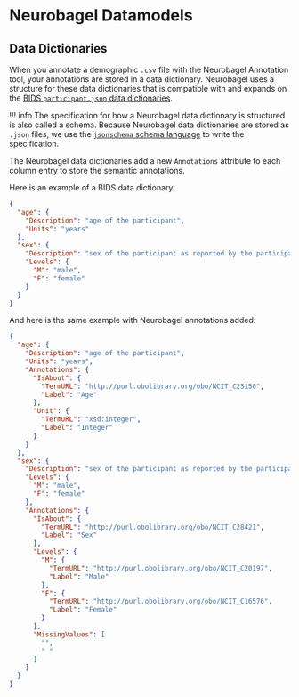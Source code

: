 # Neurobagel Datamodels

## Data Dictionaries

When you annotate a demographic `.csv` file with the Neurobagel Annotation tool,
your annotations are stored in a data dictionary.
Neurobagel uses a structure for these data dictionaries that is compatible 
with and expands on the 
[BIDS `participant.json` data dictionaries](https://bids-specification.readthedocs.io/en/stable/03-modality-agnostic-files.html#participants-file). 

!!! info
    The specification for how a Neurobagel data dictionary is structured
    is also called a schema. 
    Because Neurobagel data dictionaries are stored as `.json` files,
    we use the [`jsonschema` schema language](https://json-schema.org/) 
    to write the specification.

The Neurobagel data dictionaries add a new `Annotations` attribute 
to each column entry to store the semantic annotations.

Here is an example of a BIDS data dictionary:

```json
{
  "age": {
    "Description": "age of the participant",
    "Units": "years"
  },
  "sex": {
    "Description": "sex of the participant as reported by the participant",
    "Levels": {
      "M": "male",
      "F": "female"
    }
  }
}
```

And here is the same example with Neurobagel annotations added:

```json hl_lines="5-14 22-41"
{
  "age": {
    "Description": "age of the participant",
    "Units": "years",
    "Annotations": {
      "IsAbout": {
        "TermURL": "http://purl.obolibrary.org/obo/NCIT_C25150",
        "Label": "Age"
      },
      "Unit": {
        "TermURL": "xsd:integer",
        "Label": "Integer"
      }
    }
  },
  "sex": {
    "Description": "sex of the participant as reported by the participant",
    "Levels": {
      "M": "male",
      "F": "female"
    },
    "Annotations": {
      "IsAbout": {
        "TermURL": "http://purl.obolibrary.org/obo/NCIT_C28421",
        "Label": "Sex"
      },
      "Levels": {
        "M": {
          "TermURL": "http://purl.obolibrary.org/obo/NCIT_C20197",
          "Label": "Male"
        },
        "F": {
          "TermURL": "http://purl.obolibrary.org/obo/NCIT_C16576",
          "Label": "Female"
        }
      },
      "MissingValues": [
        "",
        " "
      ]
    }
  }
}
```

